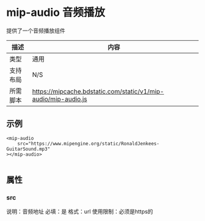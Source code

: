 # mip-audio 音频播放

提供了一个音频播放组件

描述|内容
----|----
类型|通用
支持布局| N/S
所需脚本|https://mipcache.bdstatic.com/static/v1/mip-audio/mip-audio.js

## 示例

```
<mip-audio 
	src="https://www.mipengine.org/static/RonaldJenkees-GuitarSound.mp3"
></mip-audio>
	
```

## 属性

### src

说明：音频地址
必填：是
格式：url
使用限制：必须是https的
